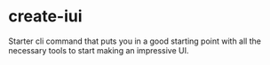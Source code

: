 # create-iui
Starter cli command that puts you in a good starting point with all the necessary tools to start making an impressive UI.
